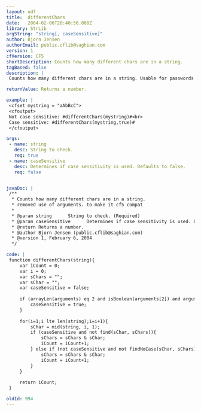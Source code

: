 ```yaml
---
layout: udf
title:  differentChars
date:   2004-02-06T20:40:56.000Z
library: StrLib
argString: "string[, caseSensitive]"
author: Bjorn Jensen
authorEmail: public.cflib@saghian.com
version: 1
cfVersion: CF5
shortDescription: Counts how many different chars are in a string.
tagBased: false
description: |
 Counts how many different chars are in a string. Usable for passwords where you can ensure there is at least x different chars, can check case sensitive and not.

returnValue: Returns a number.

example: |
 <cfset mystring = "aAbBcC">
 <cfoutput>
 Not case sensitive: #differentChars(mystring)#<br>
 Case sensitive: #differentChars(mystring,true)#
 </cfoutput>

args:
 - name: string
   desc: String to check.
   req: true
 - name: caseSensitive
   desc: Determines if case sensitivity is used. Defaults to false.
   req: false


javaDoc: |
 /**
  * Counts how many different chars are in a string.
  * removed use of arguments. to make it cf5 compat
  * 
  * @param string      String to check. (Required)
  * @param caseSensitive      Determines if case sensitivity is used. Defaults to false. (Optional)
  * @return Returns a number. 
  * @author Bjorn Jensen (public.cflib@saghian.com) 
  * @version 1, February 6, 2004 
  */

code: |
 function differentChars(string){
     var iCount = 0;
     var i = 0;
     var sChars = "";
     var sChar = "";
     var caseSensitive = false;
 
     if (arrayLen(arguments) eq 2 and isBoolean(arguments[2]) and arguments[2]) {
         caseSensitive = true;
     }
     
     for(i=1;i lte len(string);i=i+1){
         sChar = mid(string, i, 1);
         if (caseSensitive and not find(sChar, sChars)){
             sChars = sChars & sChar;
             iCount = iCount+1;
         } else if (not caseSensitive and not findNoCase(sChar, sChars)){
             sChars = sChars & sChar;
             iCount = iCount+1;
         }
     }
 
     return iCount;
 }

oldId: 994
---
```



